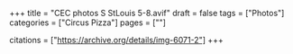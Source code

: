 +++
title = "CEC photos S StLouis 5-8.avif"
draft = false
tags = ["Photos"]
categories = ["Circus Pizza"]
pages = [""]

citations = ["https://archive.org/details/img-6071-2"]
+++
